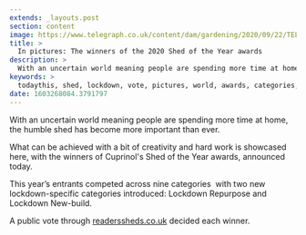 ```yaml
--- 
extends: _layouts.post 
section: content 
image: https://www.telegraph.co.uk/content/dam/gardening/2020/09/22/TELEMMGLPICT000240024015_trans_NvBQzQNjv4Bq5MbqIMAwdPURTpipC68m7oPI9AeaahjJMUc_WKhw8xs.jpeg?impolicy=logo-overlay 
title: > 
  In pictures: The winners of the 2020 Shed of the Year awards 
description: > 
  With an uncertain world meaning people are spending more time at home, the humble shed has become more important than ever.What can be achieved with a bit of creativity and hard work is showcased here, with the winners of Cuprinol's Shed of the Year awards, announced today.This year’s entrants competed across nine categories with two new lockdown-specific categories introduced: Lockdown Repurpose and Lockdown New-build.A public vote through readerssheds.co.uk decided each winner. 
keywords: > 
  todaythis, shed, lockdown, vote, pictures, world, awards, categories, work, winner, uncertain, 2020, winners 
date: 1603268084.3791797 
--- 
```

<div><p>With an uncertain world meaning people are spending more time at home, the humble shed has become more important than ever.</p>
<p>What can be achieved with a bit of creativity and&#160;hard work is showcased here, with the winners of Cuprinol's Shed of the Year awards, announced today.&#160;</p>
<p>This year&#8217;s entrants competed across nine categories &#160;with two new lockdown-specific categories introduced:&#160;Lockdown Repurpose and Lockdown New-build.</p>
<p>A public vote through <a href="http://readerssheds.co.uk">readerssheds.co.uk</a> decided each winner.&#160;</p>
</div>